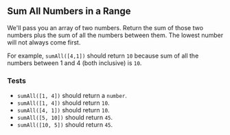 ## Sum All Numbers in a Range

We'll pass you an array of two numbers. Return the sum of those two numbers plus the sum of all the numbers between them. The lowest number will not always come first.

For example, ```sumAll([4,1])``` should return ```10``` because sum of all the numbers between 1 and 4 (both inclusive) is ```10```.

### Tests
* ```sumAll([1, 4])``` should return a ```number```.
* ```sumAll([1, 4])``` should return ```10```.
* ```sumAll([4, 1])``` should return ```10```.
* ```sumAll([5, 10])``` should return ```45```.
* ```sumAll([10, 5])``` should return ```45```.